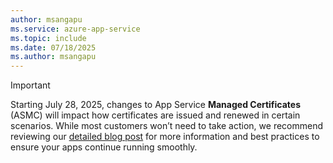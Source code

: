 ```yaml
---
author: msangapu
ms.service: azure-app-service
ms.topic: include
ms.date: 07/18/2025
ms.author: msangapu
---
```


> [!IMPORTANT]
> Starting July 28, 2025, changes to App Service **Managed Certificates** (ASMC) will impact how certificates are issued and renewed in certain scenarios. While most customers won’t need to take action, we recommend reviewing our [detailed blog post](https://go.microsoft.com/fwlink/?linkid=2328307) for more information and best practices to ensure your apps continue running smoothly.
>